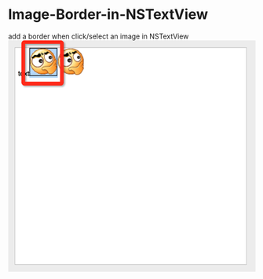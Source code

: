 # Image-Border-in-NSTextView
add a border when click/select an image in NSTextView
<br>
<img src="QQ20150416-1@2x.png"></img>